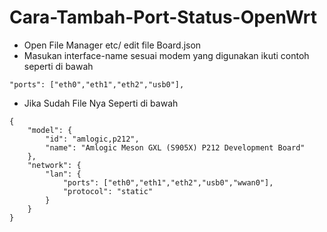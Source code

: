 # Cara-Tambah-Port-Status-OpenWrt
- Open File Manager etc/ edit file Board.json
- Masukan interface-name sesuai modem yang digunakan ikuti contoh seperti di bawah
```
"ports": ["eth0","eth1","eth2","usb0"],

```
- Jika Sudah File Nya Seperti di bawah
```
{
	"model": {
		"id": "amlogic,p212",
		"name": "Amlogic Meson GXL (S905X) P212 Development Board"
	},
	"network": {
		"lan": {
			"ports": ["eth0","eth1","eth2","usb0","wwan0"],
			"protocol": "static"
		}
	}
}

```
